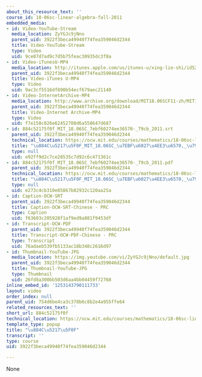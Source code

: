 ```yaml
---
about_this_resource_text: ''
course_id: 18-06sc-linear-algebra-fall-2011
embedded_media:
- id: Video-YouTube-Stream
  media_location: ZyYGJc9jNno
  parent_uid: 3922f3beca49940f74fea359046d2344
  title: Video-YouTube-Stream
  type: Video
  uid: 9ce87d7ad9c7d5b75feac30935dc3f8a
- id: Video-iTunesU-MP4
  media_location: http://itunes.apple.com/us/itunes-u/xing-lie-shi/id528718147?i=115568870
  parent_uid: 3922f3beca49940f74fea359046d2344
  title: Video-iTunes U-MP4
  type: Video
  uid: 9ac3cf5516df890b54ecf679aec21140
- id: Video-InternetArchive-MP4
  media_location: http://www.archive.org/download/MIT18.06SCF11-zh/MIT18_06SC_110526_L2_zh-hans-cmn_300k.mp4
  parent_uid: 3922f3beca49940f74fea359046d2344
  title: Video-Internet Archive-MP4
  type: Video
  uid: f7e158c026e62452788d6a558647d687
- id: 884c52175f0f_MIT_18.06SC_7ebf60274ee36570-_79cb_2011.srt
  parent_uid: 3922f3beca49940f74fea359046d2344
  technical_location: https://ocw.mit.edu/courses/mathematics/18-06sc-linear-algebra-fall-2011/resource-index/884c52175f0f/884c52175f0f_MIT_18.06SC_7ebf60274ee36570-_79cb_2011.srt
  title: "\u884C\u5217\u5F0F_MIT_18.06SC_\u7EBF\u6027\u4EE3\u6570,_\u79CB_2011.srt"
  type: null
  uid: e92ff9d2c7ce28535c7d92c6c471361c
- id: 884c52175f0f_MIT_18.06SC_7ebf60274ee36570-_79cb_2011.pdf
  parent_uid: 3922f3beca49940f74fea359046d2344
  technical_location: https://ocw.mit.edu/courses/mathematics/18-06sc-linear-algebra-fall-2011/resource-index/884c52175f0f/884c52175f0f_MIT_18.06SC_7ebf60274ee36570-_79cb_2011.pdf
  title: "\u884C\u5217\u5F0F_MIT_18.06SC_\u7EBF\u6027\u4EE3\u6570,_\u79CB_2011.pdf"
  type: null
  uid: e273c4cb310e85867b82932c120aa25a
- id: Caption-OCW-SRT
  parent_uid: 3922f3beca49940f74fea359046d2344
  title: Caption-OCW-SRT-Chinese - PRC
  type: Caption
  uid: f63603c205928f1af9ed9a881f9453df
- id: Transcript-OCW-PDF
  parent_uid: 3922f3beca49940f74fea359046d2344
  title: Transcript-OCW-PDF-Chinese - PRC
  type: Transcript
  uid: 76adaeb539fb5133ac18b348c2616d97
- id: Thumbnail-YouTube-JPG
  media_location: https://img.youtube.com/vi/ZyYGJc9jNno/default.jpg
  parent_uid: 3922f3beca49940f74fea359046d2344
  title: Thumbnail-YouTube-JPG
  type: Thumbnail
  uid: 26fd8a300bb503d6aa4bb04459f72768
inline_embed_id: '1253143790111733'
layout: video
order_index: null
parent_uid: 754d6be4ca3c378b6c8b2e4a955ffe64
related_resources_text: ''
short_url: 884c52175f0f
technical_location: https://ocw.mit.edu/courses/mathematics/18-06sc-linear-algebra-fall-2011/resource-index/884c52175f0f
template_type: popup
title: "\u884C\u5217\u5F0F"
transcript: ''
type: course
uid: 3922f3beca49940f74fea359046d2344

---
```

None